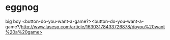# eggnog
big boy
<button-do-you-want-a-game?><button-do-you-want-a-game?/http://www.lasesp.com/article/16303178433726878/doyou%20want%20a%20game>
